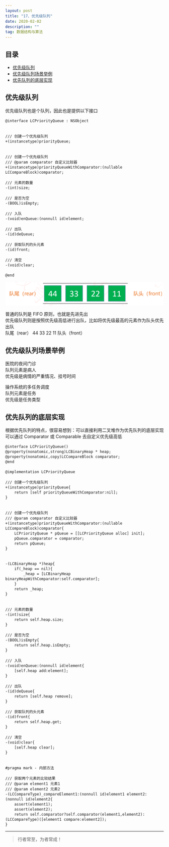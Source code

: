 ```yaml
---
layout: post
title: "17、优先级队列"
date: 2020-02-02
description: ""
tag: 数据结构与算法
---
```







## 目录

* [优先级队列](#content1)
* [优先级队列场景举例](#content2)
* [优先队列的底层实现](#content3)





<!-- ************************************************ -->
## <a id="content1"></a>优先级队列


优先级队列也是个队列，因此也是提供以下接口  
```
@interface LCPriorityQueue : NSObject


/// 创建一个优先级队列
+(instancetype)priorityQueue;


/// 创建一个优先级队列
/// @param comparator 自定义比较器
+(instancetype)priorityQueueWithComparator:(nullable LCCompareBlock)comparator;

/// 元素的数量
-(int)size;

/// 是否为空
-(BOOL)isEmpty;

/// 入队
-(void)enQueue:(nonnull id)element;

/// 出队
-(id)deQueue;

/// 获取队列的头元素
-(id)front;

/// 清空
-(void)clear;

@end

```

<img src="/images/DataStructurs/pqueue1.png" alt="img">

普通的队列是 FIFO 原则，也就是先进先出    
优先级队列则是按照优先级高低进行出队，比如将优先级最高的元素作为队头优先出队    
队尾（rear） 44 33 22 11 队头（front）    

<!-- ************************************************ -->
## <a id="content2"></a>优先级队列场景举例

医院的夜间门诊    
队列元素是病人    
优先级是病情的严重情况、挂号时间

操作系统的多任务调度       
队列元素是任务    
优先级是任务类型   

<!-- ************************************************ -->
## <a id="content3"></a>优先队列的底层实现

根据优先队列的特点，很容易想到：可以直接利用二叉堆作为优先队列的底层实现   
可以通过 Comparator 或 Comparable 去自定义优先级高低   

```
@interface LCPriorityQueue()
@property(nonatomic,strong)LCBinaryHeap * heap;
@property(nonatomic,copy)LCCompareBlock comparator;
@end

@implementation LCPriorityQueue

/// 创建一个优先级队列
+(instancetype)priorityQueue{
    return [self priorityQueueWithComparator:nil];
}


/// 创建一个优先级队列
/// @param comparator 自定义比较器
+(instancetype)priorityQueueWithComparator:(nullable LCCompareBlock)comparator{
    LCPriorityQueue * pQueue = [[LCPriorityQueue alloc] init];
    pQueue.comparator = comparator;
    return pQueue;
}


-(LCBinaryHeap *)heap{
    if(_heap == nil){
        _heap = [LCBinaryHeap binaryHeapWithComparator:self.comparator];
    }
    return _heap;
}


/// 元素的数量
-(int)size{
    return self.heap.size;
}

/// 是否为空
-(BOOL)isEmpty{
    return self.heap.isEmpty;
}

/// 入队
-(void)enQueue:(nonnull id)element{
    [self.heap add:element];
}

/// 出队
-(id)deQueue{
    return [self.heap remove];
}

/// 获取队列的头元素
-(id)front{
    return self.heap.get;
}

/// 清空
-(void)clear{
    [self.heap clear];
}


#pragma mark - 内部方法

/// 获取两个元素的比较结果
/// @param element1 元素1
/// @param element2 元素2
-(LCCompareType)_compareElement1:(nonnull id)element1 element2:(nonnull id)element2{
    assert(element1);
    assert(element2);
    return self.comparator?self.comparator(element1,element2):(LCCompareType)([element1 compare:element2]);
}
```

----------
>  行者常至，为者常成！


